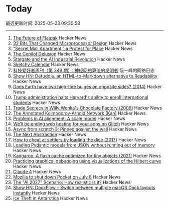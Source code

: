 # Today

最近更新时间: 2025-05-23 09:30:58

--- 
1. [The Future of Flatpak](https://lwn.net/Articles/1020571/) Hacker News
2. [32 Bits That Changed Microprocessor Design](https://spectrum.ieee.org/bellmac-32-ieee-milestone) Hacker News
3. [“Secret Mall Apartment,” a Protest for Place](https://modernagejournal.com/secret-mall-apartment-a-protest-for-place/251023/) Hacker News
4. [The Copilot Delusion](https://deplet.ing/the-copilot-delusion/) Hacker News
5. [Stargate and the AI Industrial Revolution](https://davefriedman.substack.com/p/stargate-and-the-ai-industrial-revolution) Hacker News
6. [Sketchy Calendar](https://www.inkandswitch.com/ink/notes/sketchy-calendar/) Hacker News
7. [科技爱好者周刊（第 349 期）：神经网络算法的发明者](http://www.ruanyifeng.com/blog/2025/05/weekly-issue-349.html) 阮一峰的网络日志
8. [Show HN: Defuddle, an HTML-to-Markdown alternative to Readability](https://github.com/kepano/defuddle) Hacker News
9. [Does Earth have two high-tide bulges on opposite sides? (2014)](http://physics.stackexchange.com/questions/121830/does-earth-really-have-two-high-tide-bulges-on-opposite-sides) Hacker News
10. [Trump administration halts Harvard's ability to enroll international students](https://www.nytimes.com/2025/05/22/us/politics/trump-harvard-international-students.html) Hacker News
11. [Trade Secrecy in Willy Wonka's Chocolate Factory (2009)](https://papers.ssrn.com/sol3/papers.cfm?abstract_id=1430463) Hacker News
12. [The Annotated Kolmogorov-Arnold Network (Kan)](https://alexzhang13.github.io/blog/2024/annotated-kan/) Hacker News
13. [Problems in AI alignment: A scale model](https://muldoon.cloud/2025/05/22/alignment.html) Hacker News
14. [We’ll be ending web hosting for your apps on Glitch](https://blog.glitch.com/post/changes-are-coming-to-glitch/) Hacker News
15. [Async from scratch 3: Pinned against the wall](https://natkr.com/2025-05-22-async-from-scratch-3/) Hacker News
16. [The Next Abstraction](https://substack.com/inbox/post/164096497) Hacker News
17. [How to cheat at settlers by loading the dice (2017)](https://izbicki.me/blog/how-to-cheat-at-settlers-of-catan-by-loading-the-dice-and-prove-it-with-p-values.html) Hacker News
18. [Loading Pydantic models from JSON without running out of memory](https://pythonspeed.com/articles/pydantic-json-memory/) Hacker News
19. [Kangaroo: A flash cache optimized for tiny objects (2021)](https://engineering.fb.com/2021/10/26/core-infra/kangaroo/) Hacker News
20. [Practicing graphical debugging using visualizations of the Hilbert curve](https://akkartik.name/debugUIs.html) Hacker News
21. [Claude 4](https://www.anthropic.com/news/claude-4) Hacker News
22. [Mozilla to shut down Pocket on July 8](https://support.mozilla.org/en-US/kb/future-of-pocket) Hacker News
23. [The "AI 2027" Scenario: How realistic is it?](https://garymarcus.substack.com/p/the-ai-2027-scenario-how-realistic) Hacker News
24. [Show HN: DockFlow – Switch between multiple macOS Dock layouts instantly](https://dockflow.appitstudio.com/) Hacker News
25. [Ice Theft in Antarctica](https://nautil.us/ice-theft-in-antarctica-1210083/) Hacker News
